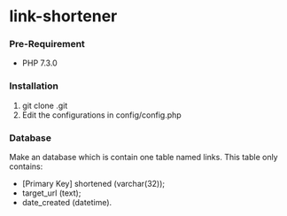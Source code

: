 # link-shortener

### Pre-Requirement
- PHP 7.3.0

### Installation
1. git clone <this-repository-url>.git
2. Edit the configurations in config/config.php

### Database
Make an database which is contain one table named links. This table only contains:
- [Primary Key] shortened (varchar(32));
- target_url (text);
- date_created (datetime).
